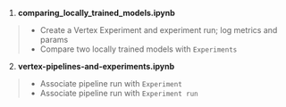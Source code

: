 1. **comparing_locally_trained_models.ipynb**
> * Create a Vertex Experiment and experiment run; log metrics and params
> * Compare two locally trained models with `Experiments`

2. **vertex-pipelines-and-experiments.ipynb**
> * Associate pipeline run with `Experiment`
> * Associate pipeline run with `Experiment run`

